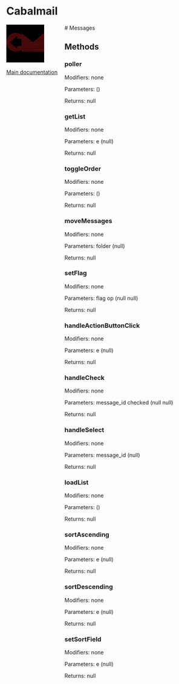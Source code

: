 # Cabalmail
<div style="width: 10em; float:left; height: 100%; padding-right: 1em;"><img src="/docs/logo.png" width="100" />
<p><a href="/README.md">Main documentation</a></p>
</div><div style="padding-left: 11em;">
# Messages


## Methods
### poller
Modifiers: none

Parameters:  ()

Returns: null

### getList
Modifiers: none

Parameters: e (null)

Returns: null

### toggleOrder
Modifiers: none

Parameters:  ()

Returns: null

### moveMessages
Modifiers: none

Parameters: folder (null)

Returns: null

### setFlag
Modifiers: none

Parameters: flag
op (null
null)

Returns: null

### handleActionButtonClick
Modifiers: none

Parameters: e (null)

Returns: null

### handleCheck
Modifiers: none

Parameters: message_id
checked (null
null)

Returns: null

### handleSelect
Modifiers: none

Parameters: message_id (null)

Returns: null

### loadList
Modifiers: none

Parameters:  ()

Returns: null

### sortAscending
Modifiers: none

Parameters: e (null)

Returns: null

### sortDescending
Modifiers: none

Parameters: e (null)

Returns: null

### setSortField
Modifiers: none

Parameters: e (null)

Returns: null

</div>
